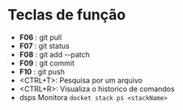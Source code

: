 # Teclas de função

-   **F06** : git pull
-   **F07** : git status
-   **F08** : git add --patch
-   **F09** : git commit
-   **F10** : git push
-   <CTRL+T>: Pesquisa por um arquivo
-   <CTRL+R>: Visualiza o historico de comandos
-   dsps <stackName>
    Monitora `docket stack ps <stackName>`
